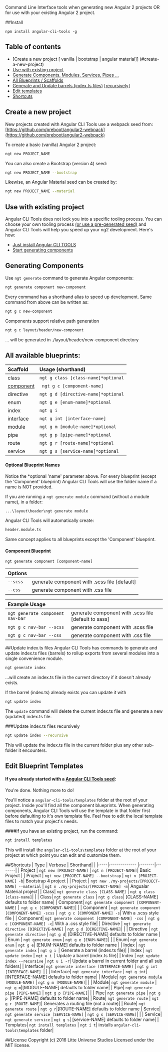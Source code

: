 Command Line Interface tools when generating new Angular 2 projects OR for use with your existing Angular 2 project. 

##Install 

`npm install angular-cli-tools -g`

## Table of contents

* [Create a new project [ vanilla | bootstrap | angular material]] (#create-a-new-project)
* [Use with existing project](#use-with-existing-project)
* [Generate Components, Modules, Services, Pipes ...](#generating-components)
* [All Blueprints / Scaffolds](#all-available-blueprints)
* [Generate and Update barrels (index.ts files)](#update-index.ts-files) [ [recursively] ](#update-index.ts-files-recursively)
* [Edit templates](#edit-blueprint-templates)
* [Shortcuts](#shrotcuts)



## Create a new project

New projects created with Angular CLI Tools use a webpack seed from: [https://github.com/preboot/angular2-webpack](https://github.com/preboot/angular2-webpack)
 
To create a basic (vanilla) Angular 2 project:
```bash
ngt new PROJECT_NAME
```

You can also create a Bootstrap (version 4) seed:
  
```bash
ngt new PROJECT_NAME --bootstrap
```

Likewise, an Angular Material seed can be created by:

```bash
ngt new PROJECT_NAME --material
```

## Use with existing project

Angular CLI Tools does not lock you into a specific tooling process. You can choose your own tooling process [(or use a pre-generated seed)](#create-a-new-project) and Angular CLI Tools will help you speed up your ng2 development. Here's how:

* [Just install Angular CLI TOOLS](#install)
* [Start generating components ](#generating-components)

 
## Generating Components
Use `ngt generate` command to generate Angular components:

```bash
ngt generate component new-component
```

Every command has a shorthand alias to speed up development. Same command from above can be written as:

```bash
ngt g c new-component 
```


Components support relative path generation
```bash
ngt g c layout/header/new-component 
```

... will be generated in ./layout/header/new-component directory 

## All available blueprints:

| Scaffold        | Usage (shorthand)|
|:------------- |:-------|
| class      | `ngt g class [class-name]*optional`|
| [component](#component)      |` ngt g c [component-name]`|
| directive      | `ngt g d [directive-name]*optional`|
| enum      | `ngt g e [enum-name]*optional`|
| index      | `ngt g i `|
| interface      | `ngt g int [interface-name] `|
| module      | `ngt g m [module-name]*optional`|
| pipe      | `ngt g p [pipe-name]*optional`|
| route      | `ngt g r [route-name]*optional`|
| service      | `ngt g s [service-name]*optional`|

#### Optional Blueprint Names
Notice the *optional 'name' parameter above. For every blueprint (except the 'Component' blueprint) Angular CLI Tools will use the folder name if a name is NOT provided.

If you are running a `ngt generate module` command (without a module name), in a folder:
```bash
...\layout\header\ngt generate module
```

Angular CLI Tools will automatically create:
```bash
header.module.ts
```

Same concept applies to all blueprints except the 'Component' blueprint.


#### Component Blueprint

`ngt generate component [component-name]`

| Options    | |
|:------------- |:-------|
| `--scss`     | generate component with .scss file [default] |
| `--css`      | generate component with .css file|


| Example Usage      | |
|:------------- |:-------|
| `ngt generate component nav-bar`     | generate component with .scss file [default to sass]|
| `ngt g c nav-bar --scss`      | generate component with .scss file|
| `ngt g c nav-bar --css`      | generate component with .css file| 


##Update index.ts files
Angular CLI Tools has commands to generate and update index.ts files (barrels) to rollup exports from several modules into a single convenience module.

```bash
ngt generate index
```

...will create an index.ts file in the current directory if it doesn't already exists.

If the barrel (index.ts) already exists you can update it with 
```bash
ngt update index
```
The `update` command will delete the current index.ts file and generate a new (updated) index.ts file.

###Update index.ts files recursively

```bash
ngt update index --recursive
```

This will update the index.ts file in the current folder plus any other sub-folder it encounters.

## Edit Blueprint Templates
#### If you already started with a [Angular CLI Tools seed](#create-a-new-project):
  
  You're done. Nothing more to do! 
  
  You'll notice a `angular-cli-tools/templates` folder at the root of your project. Inside you'll find all the component blueprints. When generating components, Angular CLI Tools will use the template in that folder first before defaulting to it's own template file. Feel free to edit the local template files to match your project's needs.
 
####If you have an existing project, run the command:
 
```bash
ngt install templates
```

This will install the `angular-cli-tools\templates` folder at the root of your project at which point you can edit  and customize them.


##Shortcuts
| Type        | Verbose        | Shorthand|  |
|:----|:------------- |:-------|:-------|
| Project | `ngt new [PROJECT-NAME]`      | `ngt n [PROJECT-NAME]`|  Basic Project |
| Project | `ngt new [PROJECT-NAME] --bootstrap`      | `ngt n [PROJECT-NAME] -b`| Bootstrap 4 project  |
| Project | `ngt new ./my-projects/[PROJECT-NAME] --material`      | `ngt n ./my-projects/[PROJECT-NAME] -m`|  Angualar Material project|
| Class| `ngt generate class [CLASS-NAME]`      | `ngt g class [class-name]`|  |
| Class| `ngt generate class`      | `ngt g class`| [CLASS-NAME] defaults to folder name|
| Component| `ngt generate component [COMPONENT-NAME]` |` ngt g c [COMPONENT-NAME]`|   |
| Component | `ngt generate component [COMPONENT-NAME] -scss` |` ngt g c [COMPONENT-NAME] -s`| With a .scss style file |
| Component| `ngt generate component [COMPONENT-NAME] -css` |` ngt g c [COMPONENT-NAME] -c`| With a .css style file|
| Directive | `ngt generate directive [DIRECTIVE-NAME]`      | `ngt g d [DIRECTIVE-NAME]`|   |
| Directive | `ngt generate directive`      | `ngt g d`| [DIRECTIVE-NAME] defaults to folder name  |
| Enum | `ngt generate enum`     | `ngt g e [ENUM-NAME]`|  |
| Enum| `ngt generate enum`     | `ngt g e`| [ENUM-NAME] defaults to folder name  |
| Index | `ngt generate index`     | `ngt g i `| Generate a barrel (index.ts file)|
| Index | `ngt update index`     | `ngt u i `| Update a barrel (index.ts file)|
| Index | `ngt update index --recursive`     | `ngt u i -r`| Update a barrel in current folder and all sub folders|
| Interface| `ngt generate interface [INTERFACE-NAME]`     | `ngt g int [INTERFACE-NAME] `|  |
| Interface| `ngt generate interface`     | `ngt g int`|[INTERFACE-NAME] defaults to folder name|
| Module| `ngt generate module [MODULE-NAME]`      | `ngt g m [MODULE-NAME]`|   |
| Module| `ngt generate module`      | `ngt g m`|[MODULE-NAME] defaults to folder name|
| Pipe| `ngt generate pipe [PIPE-NAME]`      | `ngt g p [PIPE-NAME]`|   |
| Pipe| `ngt generate pipe`      | `ngt g p `|[PIPE-NAME] defaults to folder name|
| Route| `ngt generate route`      | `ngt g r [ROUTE-NAME]`| Generates a routing file (not a route)|
| Route| `ngt generate route`      | `ngt g r`|[ROUTE-NAME] defaults to folder name
| Service| `ngt generate service [SERVICE-NAME]`      | `ngt g s [SERVICE-NAME]`|   |
| Service| `ngt generate service`      | `ngt g s`| [service-NAME] defaults to folder name|
| Templates| `ngt install templates`      | `ngt i t`| installs `angular-cli-tools\templates` folder|

 
 
##License
Copyright (c) 2016 Litte Universe Studios
Licensed under the MIT license.
